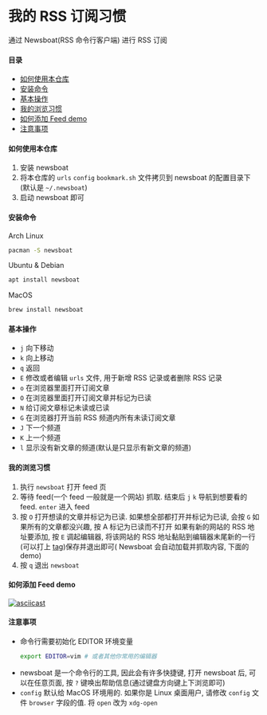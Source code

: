 # 我的 RSS 订阅习惯
通过 Newsboat(RSS 命令行客户端) 进行 RSS 订阅

#### 目录
<!-- vim-markdown-toc GitLab -->

* [如何使用本仓库](#如何使用本仓库)
* [安装命令](#安装命令)
* [基本操作](#基本操作)
* [我的浏览习惯](#我的浏览习惯)
* [如何添加 Feed demo](#如何添加-feed-demo)
* [注意事项](#注意事项)

<!-- vim-markdown-toc -->

#### 如何使用本仓库
1. 安装 newsboat
2. 将本仓库的 `urls` `config` `bookmark.sh` 文件拷贝到 newsboat 的配置目录下 (默认是 `~/.newsboat`)
3. 启动 newsboat 即可

#### 安装命令
Arch Linux
```bash
pacman -S newsboat
```

Ubuntu & Debian
```bash
apt install newsboat
```

MacOS
```bash
brew install newsboat
```

#### 基本操作
- `j` 向下移动
- `k` 向上移动
- `q` 返回
- `E` 修改或者编辑 `urls` 文件, 用于新增 RSS 记录或者删除 RSS 记录
- `o` 在浏览器里面打开订阅文章
- `O` 在浏览器里面打开订阅文章并标记为已读
- `N` 给订阅文章标记未读或已读
- `G` 在浏览器打开当前 RSS 频道内所有未读订阅文章
- `J` 下一个频道
- `K` 上一个频道
- `l` 显示没有新文章的频道(默认是只显示有新文章的频道)

#### 我的浏览习惯
1. 执行 `newsboat` 打开 feed 页
2. 等待 feed(一个 feed 一般就是一个网站) 抓取. 结束后 `j` `k` 导航到想要看的 feed. `enter` 进入 feed
3. 按 `O` 打开想读的文章并标记为已读. 如果想全部都打开并标记为已读, 会按 `G` 如果所有的文章都没兴趣, 按 A 标记为已读而不打开 如果有新的网站的 RSS 地址要添加, 按 `E` 调起编辑器, 将该网站的 RSS 地址黏贴到编辑器末尾新的一行(可以打上 [tag](https://wiki.archlinux.org/index.php/Newsboat#Tagging_feeds))保存并退出即可( Newsboat 会自动加载并抓取内容, 下面的 demo)
4. 按 `q` 退出 `newsboat`

#### 如何添加 Feed demo
[![asciicast](https://asciinema.org/a/EEgF1SrBmuEGeXVjB3ZwzqTfr.svg)](https://asciinema.org/a/EEgF1SrBmuEGeXVjB3ZwzqTfr?speed=1.5&autoplay=1)

#### 注意事项
- 命令行需要初始化 EDITOR 环境变量
    ```bash
    export EDITOR=vim # 或者其他你常用的编辑器
    ```
- newsboat 是一个命令行的工具, 因此会有许多快捷键, 打开 newsboat 后, 可以在任意页面, 按 `?` 键唤出帮助信息(通过键盘方向键上下浏览即可)
- `config` 默认给 MacOS 环境用的. 如果你是 Linux 桌面用户, 请修改 `config` 文件 `browser` 字段的值. 将 `open` 改为 `xdg-open`

